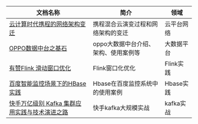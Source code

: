 文档名称 | 简介 | 领域
-|-|-
[云计算时代携程的网络架构变迁](https://mp.weixin.qq.com/s/blU7ewaKiQowV8Yju5J4lA)|携程混合云演变过程和网络架构的变迁|云平台网络
[OPPO数据中台之基石](https://mp.weixin.qq.com/s?__biz=MzU5OTQ1MDEzMA==&mid=2247486279&idx=1&sn=3b73e76a5597879a04bf671e93d6959d&chksm=feb5fc3ac9c2752cd0dae6def3d412d37ff1613c69e532042fc4e22b19ca639a71c06f6c3aea&mpshare=1&scene=1&srcid=&key=5cd57d6c3fed67c9ac0e90be402e39ae573fb4176a50e00e50da2c508c3c59992523f22a0ee811c78f566ac98e86c98473f417c1f4b7da46355fb23574e3433302fd4cfcbff5123ec4a10eff2e53fc15&ascene=1&uin=Mjg2NjI0MTE1&devicetype=Windows+10&version=62060739&lang=zh_CN&pass_ticket=SzEpL93QlHtu3MDK2%2BYdfzVnRV4%2FAiNJFVkCgwv0DxV%2F4jS6HnhEznyzHWVch4Lw)|oppo大数据中台介绍、架构、使用案例等|大数据平台
[有赞Flink 滑动窗口优化](https://tech.youzan.com/flink-sliding-window/)|Flink窗口化优化|Flink实践
[百度智能监控场景下的HBase实践](https://mp.weixin.qq.com/s?__biz=MzU5OTQ1MDEzMA==&mid=2247486145&idx=1&sn=6bc957696f09cd7e85cdbbd6e28c1304&chksm=feb5fdbcc9c274aade7eb4943edb4867ad08b1a8d47dbda22454b8cd90345dd8a8134719bd1b&scene=0&xtrack=1&key=e0ad3a98d52faf568355bd7466d77598bc95571613b33f21b66931696624d71e2e10ee20589e66ea7f76a73ab134200cb753abab0172db6288b78ebe4056fa6e8974251e0df3702281fbf3c63b16acb8&ascene=1&uin=Mjg2NjI0MTE1&devicetype=Windows+10&version=62060739&lang=zh_CN&pass_ticket=SzEpL93QlHtu3MDK2%2BYdfzVnRV4%2FAiNJFVkCgwv0DxV%2F4jS6HnhEznyzHWVch4Lw)|Hbase在百度监控系统中的使用案例|Hbase实践
[快手万亿级别 Kafka 集群应用实践与技术演进之路](https://www.infoq.cn/article/Q0o*QzLQiay31MWiOBJH)|快手kafka大规模实战|kafka实战
